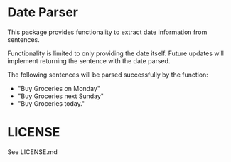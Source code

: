 # Date Parser
This package provides functionality to extract date information from sentences. 

Functionality is limited to only providing the date itself. Future updates will implement returning the sentence with the date parsed. 

The following sentences will be parsed successfully by the function:
* "Buy Groceries on Monday"
* "Buy Groceries next Sunday"
* "Buy Groceries today."


# LICENSE
See LICENSE.md
